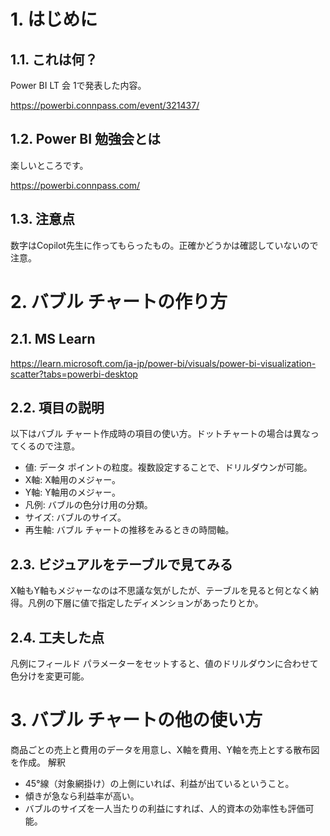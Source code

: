 # 1. はじめに
## 1.1. これは何？
Power BI LT 会 1で発表した内容。

https://powerbi.connpass.com/event/321437/

## 1.2. Power BI 勉強会とは
楽しいところです。

https://powerbi.connpass.com/

## 1.3. 注意点
数字はCopilot先生に作ってもらったもの。正確かどうかは確認していないので注意。

# 2. バブル チャートの作り方
## 2.1. MS Learn

https://learn.microsoft.com/ja-jp/power-bi/visuals/power-bi-visualization-scatter?tabs=powerbi-desktop

## 2.2. 項目の説明
以下はバブル チャート作成時の項目の使い方。ドットチャートの場合は異なってくるので注意。
- 値: データ ポイントの粒度。複数設定することで、ドリルダウンが可能。
- X軸: X軸用のメジャー。
- Y軸: Y軸用のメジャー。
- 凡例: バブルの色分け用の分類。
- サイズ: バブルのサイズ。
- 再生軸: バブル チャートの推移をみるときの時間軸。

## 2.3. ビジュアルをテーブルで見てみる
X軸もY軸もメジャーなのは不思議な気がしたが、テーブルを見ると何となく納得。凡例の下層に値で指定したディメンションがあったりとか。

## 2.4. 工夫した点
凡例にフィールド パラメーターをセットすると、値のドリルダウンに合わせて色分けを変更可能。

# 3. バブル チャートの他の使い方
商品ごとの売上と費用のデータを用意し、X軸を費用、Y軸を売上とする散布図を作成。
解釈
- 45°線（対象網掛け）の上側にいれば、利益が出ているということ。
- 傾きが急なら利益率が高い。
- バブルのサイズを一人当たりの利益にすれば、人的資本の効率性も評価可能。

